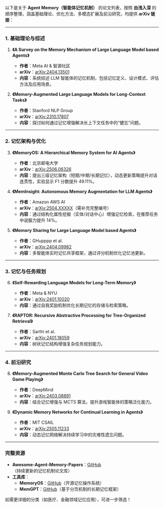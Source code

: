 以下是关于 **Agent Memory（智能体记忆机制）** 的论文列表，按照 **由浅入深** 的顺序整理，涵盖基础理论、优化方法、多模态扩展及前沿研究，均提供 **arXiv 链接**：

---

### **1. 基础理论与综述**
1. **《A Survey on the Memory Mechanism of Large Language Model based Agents》**  
   - **作者**：Meta AI & 智源社区  
   - **arXiv**：[arXiv:2404.13501](https://arxiv.org/abs/2404.13501)  
   - **内容**：系统综述 LLM 智能体的记忆机制，包括记忆定义、设计模式、评估方法及应用场景。  

2. **《Memory-Augmented Large Language Models for Long-Context Tasks》**  
   - **作者**：Stanford NLP Group  
   - **arXiv**：[arXiv:2310.17807](https://arxiv.org/abs/2310.17807)  
   - **内容**：探讨如何通过记忆增强解决长上下文任务中的“健忘”问题。  

---

### **2. 记忆架构与优化**
3. **《MemoryOS: A Hierarchical Memory System for AI Agents》**  
   - **作者**：北京邮电大学  
   - **arXiv**：[arXiv:2506.06326](https://arxiv.org/abs/2506.06326)  
   - **内容**：提出三级记忆架构（短期/中期/长期记忆），动态更新策略提升对话连贯性，实验显示 F1 分数提升 49.11%。  

4. **《MemInsight: Autonomous Memory Augmentation for LLM Agents》**  
   - **作者**：Amazon AWS AI  
   - **arXiv**：[arXiv:2504.XXXXX](https://arxiv.org/abs/2504.XXXXX)（需补充完整编号）  
   - **内容**：通过结构化属性挖掘（实体/对话中心）增强记忆检索，在推荐任务中说服力提升 14%。  

5. **《Memory Sharing for Large Language Model based Agents》**  
   - **作者**：GHupppp et al.  
   - **arXiv**：[arXiv:2404.09982](https://arxiv.org/abs/2404.09982)  
   - **内容**：多智能体实时记忆共享框架，通过评分机制优化记忆池更新。  

---

### **3. 记忆与任务规划**
6. **《Self-Rewarding Language Models for Long-Term Memory》**  
   - **作者**：Meta & NYU  
   - **arXiv**：[arXiv:2401.10020](https://arxiv.org/abs/2401.10020)  
   - **内容**：通过自我奖励机制优化长期记忆的存储与检索策略。  

7. **《RAPTOR: Recursive Abstractive Processing for Tree-Organized Retrieval》**  
   - **作者**：Sarthi et al.  
   - **arXiv**：[arXiv:2401.18059](https://arxiv.org/abs/2401.18059)  
   - **内容**：树状记忆结构增强复杂任务规划能力。  

---

### **4. 前沿研究**
8. **《Memory-Augmented Monte Carlo Tree Search for General Video Game Playing》**  
   - **作者**：DeepMind  
   - **arXiv**：[arXiv:2403.08891](https://arxiv.org/abs/2403.08891)  
   - **内容**：结合记忆增强与 MCTS 算法，提升游戏智能体的策略泛化能力。  

9. **《Dynamic Memory Networks for Continual Learning in Agents》**  
   - **作者**：MIT CSAIL  
   - **arXiv**：[arXiv:2505.11233](https://arxiv.org/abs/2505.11233)  
   - **内容**：动态记忆网络解决持续学习中的灾难性遗忘问题。  

---

### **完整资源**
- **Awesome-Agent-Memory-Papers**：[GitHub](https://github.com/nuster1128/LLM_Agent_Memory_Survey)（持续更新的记忆机制论文库）  
- **工具库**：  
  - **MemoryOS**：[GitHub](https://github.com/BAI-LAB/MemoryOS)（开源记忆操作系统）  
  - **MemGPT**：[GitHub](https://github.com/cpacker/MemGPT)（基于分页机制的长期记忆框架）  

如需更详细的分类（如医疗、金融领域记忆应用），可进一步筛选！